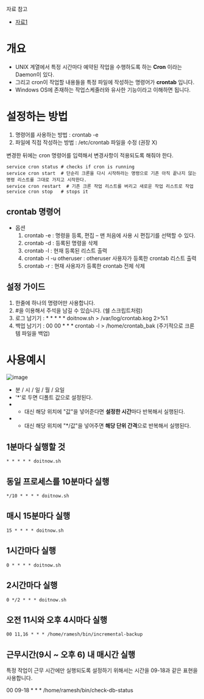 자료 참고
- [자료1](https://happist.com/553442/%EC%84%9C%EB%B2%84%EC%97%90%EC%84%9C-%EC%9E%90%EB%8F%99-%EC%8B%A4%ED%96%89%EC%9D%84-%EA%B0%80%EB%8A%A5%EC%BC%80-%ED%95%B4%EC%A3%BC%EB%8A%94-crontab%ED%81%AC%EB%A1%A0%ED%83%AD-%EC%84%A4%EC%A0%95)


# 개요
- UNIX 계열에서 특정 시간마다 예약된 작업을 수행하도록 하는 **Cron** 이라는 Daemon이 있다.
- 그리고 cron이 작업할 내용들을 특정 파일에 작성하는 명령어가 **crontab** 입니다.
- Windows OS에 존재하는 작업스케줄러와 유사한 기능이라고 이해하면 됩니다. 


# 설정하는 방법
1) 명령어를 사용하는 방법 : crontab -e
2) 파일에 직접 작성하는 방법 : /etc/crontab 파일을 수정 (권장 X) 

변경한 뒤에는 cron 명령어를 입력해서 변경사항이 적용되도록 해줘야 한다. 
```
service cron status # checks if cron is running
service cron start  # 단순리 크론을 다시 시작하라는 명령으로 기존 아직 끝나지 않는 명령 리스트를 그대로 가지고 시작한다.  
service cron restart  # 기존 크론 작업 리스트를 버리고 새로운 작업 리스트로 작업
service cron stop   # stops it
```

## crontab 명령어
- 옵션
  1) crontab -e : 명령을 등록, 편집 – 맨 처음에 사용 시 편집기를 선택할 수 있다.
  2) crontab -d : 등록된 명령을 삭제
  3) crontab -l : 현재 등록된 리스트 출력
  4) crontab -l -u otheruser : otheruser 사용자가 등록한 crontab 리스트 출력
  5) crontab -r : 현재 사용자가 등록한 crontab 전체 삭제


## 설정 가이드
1) 한줄에 하나의 명령어만 사용합니다. 
2) #을 이용해서 주석을 남길 수 있습니다. (쉘 스크립트처럼)
3) 로그 남기기 : * * * * * doitnow.sh > /var/log/crontab.kog 2>%1
4) 백업 남기기 : 00 00 * * * crontab -l > /home/crontab_bak (주기적으로 크론템 파일을 백업)


# 사용예시
![image](https://user-images.githubusercontent.com/24216471/137835528-21ab0ba0-1eeb-4e87-8e88-36394c6f1fba.png)

- 분 / 시 / 일 / 월 / 요일 
- '*'로 두면 디폴트 값으로 설정된다.
- * 대신 해당 위치에 "값"을 넣어준다면 **설정한 시간**마다 반복해서 실행된다. 
- * 대신 해당 위치에 "*/값"을 넣어주면 **해당 단위 간격**으로 반복해서 실행된다. 

## 1분마다 실행할 것
```
* * * * * doitnow.sh
```

## 동일 프로세스를 10분마다 실행
```
*/10 * * * * doitnow.sh
```
## 매시 15분마다 실행
```
15 * * * * doitnow.sh
```
## 1시간마다 실행
```
0 * * * * doitnow.sh
```
## 2시간마다 실행
```
0 */2 * * * doitnow.sh
```
## 오전 11시와 오후 4시마다 실행
```
00 11,16 * * * /home/ramesh/bin/incremental-backup
```
## 근무시간(9시 ~ 오후 6) 내 매시간 실행
특정 작업이 근무 시간에만 실행되도록 설정하기 위해서는 시간을 09-18과 같은 표현을 사용합니다.

00 09-18 * * * /home/ramesh/bin/check-db-status
